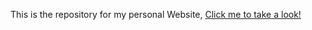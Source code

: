 This is the repository for my personal Website, <a href="https://tardivo.dev" target="_blank">Click me to take a look!</a>


